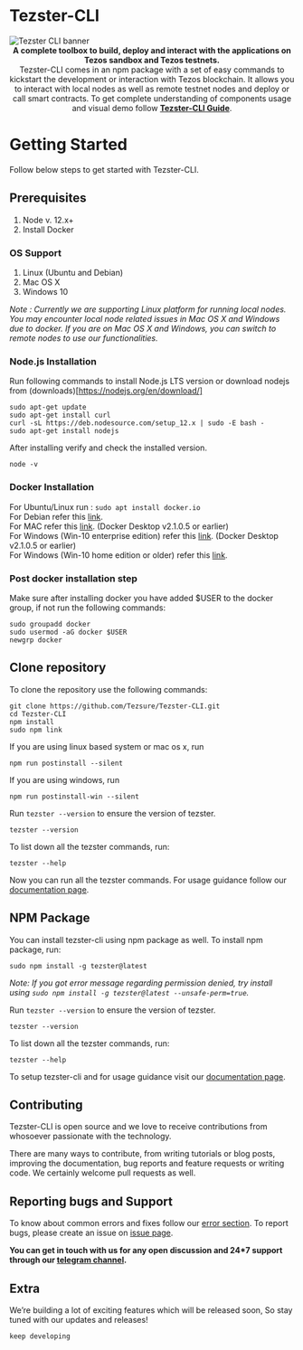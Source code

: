 # Tezster-CLI

<img src="https://tezster.s3-ap-southeast-1.amazonaws.com/TEZSTER_CLI/1_jDB5enULQVo2UfeiwD32qA.png" alt="Tezster CLI banner" align="center" />
<div align="center"><strong>A complete toolbox to build, deploy and interact with the applications on Tezos sandbox and Tezos testnets.</strong></div>
<div align="center">Tezster-CLI comes in an npm package with a set of easy commands to kickstart the development or interaction with Tezos blockchain. It allows you to interact with local nodes as well as remote testnet nodes and deploy or call smart contracts. To get complete understanding of components usage and visual demo follow <a href="https://docs.tezster.tech/tezster-cli"><strong>Tezster-CLI Guide</strong></a>.
</div>

# Getting Started
Follow below steps to get started with Tezster-CLI.

## Prerequisites

1. Node v. 12.x+
2. Install Docker

### OS Support
1. Linux (Ubuntu and Debian)
2. Mac OS X
3. Windows 10 <br />

*Note : Currently we are supporting Linux platform for running local nodes. You may encounter local node related issues in Mac OS X and Windows due to docker. If you are on Mac OS X and Windows, you can switch to remote nodes to use our functionalities.*

### Node.js Installation
Run following commands to install Node.js LTS version or download nodejs from (downloads)[https://nodejs.org/en/download/]
```
sudo apt-get update
sudo apt-get install curl
curl -sL https://deb.nodesource.com/setup_12.x | sudo -E bash -
sudo apt-get install nodejs
```
After installing verify and check the installed version.
```
node -v 
```

### Docker Installation
For Ubuntu/Linux run :  ```sudo apt install docker.io``` <br />
For Debian refer this [link](https://docs.docker.com/engine/install/debian/). <br />
For MAC refer this [link](https://docs.docker.com/docker-for-mac/release-notes/#docker-desktop-community-2105). (Docker Desktop v2.1.0.5 or earlier) <br />
For Windows (Win-10 enterprise edition) refer this [link](https://docs.docker.com/docker-for-windows/release-notes/#docker-desktop-community-2105). (Docker Desktop v2.1.0.5 or earlier) <br />
For Windows (Win-10 home edition or older) refer this [link](https://docs.docker.com/toolbox/toolbox_install_windows/).


### Post docker installation step
Make sure after installing docker you have added $USER to the docker group, if not run the following commands:

```
sudo groupadd docker
sudo usermod -aG docker $USER
newgrp docker
```

## Clone repository

To clone the repository use the following commands:

```
git clone https://github.com/Tezsure/Tezster-CLI.git
cd Tezster-CLI
npm install
sudo npm link
```

If you are using linux based system or mac os x, run
```
npm run postinstall --silent
```

If you are using windows, run
```
npm run postinstall-win --silent
```

Run ```tezster --version``` to ensure the version of tezster.
```
tezster --version
```

To list down all the tezster commands, run:
```
tezster --help
```

Now you can run all the tezster commands. For usage guidance follow our [documentation page](https://docs.tezster.tech/tezster-cli#local-node-setup).

## NPM Package

You can install tezster-cli using npm package as well. To install npm package, run:
```
sudo npm install -g tezster@latest
```
*Note: If you got error message regarding permission denied, try install using ```sudo npm install -g tezster@latest --unsafe-perm=true```.*

Run ```tezster --version``` to ensure the version of tezster.
```
tezster --version
```

To list down all the tezster commands, run:
```
tezster --help
```

To setup tezster-cli and for usage guidance visit our [documentation page](https://docs.tezster.tech/tezster-cli#playground-setup).


## Contributing

Tezster-CLI is open source and we love to receive contributions from whosoever passionate with the technology.

There are many ways to contribute, from writing tutorials or blog posts, improving the documentation, bug reports and feature requests or writing code. We certainly welcome pull requests as well.

## Reporting bugs and Support

To know about common errors and fixes follow our [error section](https://docs.tezster.tech/tezster-cli#common-errors-with-possible-fix). To report bugs, please create an issue on [issue page](https://github.com/Tezsure/Tezster-CLI/issues).

**You can get in touch with us for any open discussion and 24*7 support through our [telegram channel](https://t.me/tezster).**


## Extra

We’re building a lot of exciting features which will be released soon, So stay tuned with our updates and releases!

```
keep developing
```